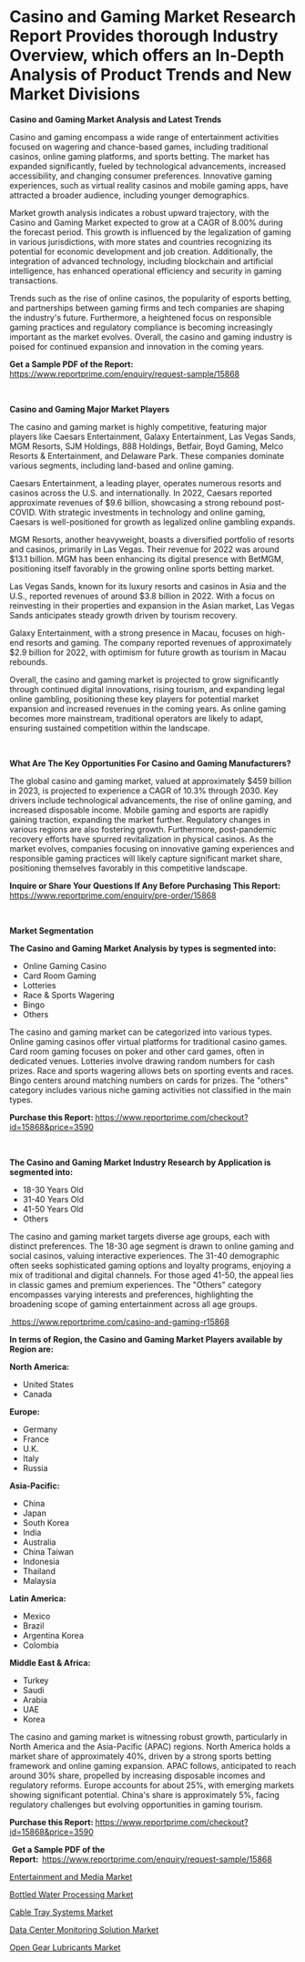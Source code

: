 <p><h1>Casino and Gaming Market Research Report Provides thorough Industry Overview, which offers an In-Depth Analysis of Product Trends and New Market Divisions</h1></p><p><strong>Casino and Gaming Market Analysis and Latest Trends</strong></p>
<p><p>Casino and gaming encompass a wide range of entertainment activities focused on wagering and chance-based games, including traditional casinos, online gaming platforms, and sports betting. The market has expanded significantly, fueled by technological advancements, increased accessibility, and changing consumer preferences. Innovative gaming experiences, such as virtual reality casinos and mobile gaming apps, have attracted a broader audience, including younger demographics.</p><p>Market growth analysis indicates a robust upward trajectory, with the Casino and Gaming Market expected to grow at a CAGR of 8.00% during the forecast period. This growth is influenced by the legalization of gaming in various jurisdictions, with more states and countries recognizing its potential for economic development and job creation. Additionally, the integration of advanced technology, including blockchain and artificial intelligence, has enhanced operational efficiency and security in gaming transactions.</p><p>Trends such as the rise of online casinos, the popularity of esports betting, and partnerships between gaming firms and tech companies are shaping the industry's future. Furthermore, a heightened focus on responsible gaming practices and regulatory compliance is becoming increasingly important as the market evolves. Overall, the casino and gaming industry is poised for continued expansion and innovation in the coming years.</p></p>
<p><strong>Get a Sample PDF of the Report:&nbsp;</strong> <a href="https://www.reportprime.com/enquiry/request-sample/15868?utm_campaign=1097&utm_medium=2&utm_source=Github&utm_content=ia&utm_term=25122024&utm_id=casino-and-gaming">https://www.reportprime.com/enquiry/request-sample/15868</a></p>
<p>&nbsp;</p>
<p><strong>Casino and Gaming Major Market Players</strong></p>
<p><p>The casino and gaming market is highly competitive, featuring major players like Caesars Entertainment, Galaxy Entertainment, Las Vegas Sands, MGM Resorts, SJM Holdings, 888 Holdings, Betfair, Boyd Gaming, Melco Resorts & Entertainment, and Delaware Park. These companies dominate various segments, including land-based and online gaming.</p><p>Caesars Entertainment, a leading player, operates numerous resorts and casinos across the U.S. and internationally. In 2022, Caesars reported approximate revenues of $9.6 billion, showcasing a strong rebound post-COVID. With strategic investments in technology and online gaming, Caesars is well-positioned for growth as legalized online gambling expands.</p><p>MGM Resorts, another heavyweight, boasts a diversified portfolio of resorts and casinos, primarily in Las Vegas. Their revenue for 2022 was around $13.1 billion. MGM has been enhancing its digital presence with BetMGM, positioning itself favorably in the growing online sports betting market.</p><p>Las Vegas Sands, known for its luxury resorts and casinos in Asia and the U.S., reported revenues of around $3.8 billion in 2022. With a focus on reinvesting in their properties and expansion in the Asian market, Las Vegas Sands anticipates steady growth driven by tourism recovery.</p><p>Galaxy Entertainment, with a strong presence in Macau, focuses on high-end resorts and gaming. The company reported revenues of approximately $2.9 billion for 2022, with optimism for future growth as tourism in Macau rebounds.</p><p>Overall, the casino and gaming market is projected to grow significantly through continued digital innovations, rising tourism, and expanding legal online gambling, positioning these key players for potential market expansion and increased revenues in the coming years. As online gaming becomes more mainstream, traditional operators are likely to adapt, ensuring sustained competition within the landscape.</p></p>
<p>&nbsp;</p>
<p><strong>What Are The Key Opportunities For Casino and Gaming Manufacturers?</strong></p>
<p><p>The global casino and gaming market, valued at approximately $459 billion in 2023, is projected to experience a CAGR of 10.3% through 2030. Key drivers include technological advancements, the rise of online gaming, and increased disposable income. Mobile gaming and esports are rapidly gaining traction, expanding the market further. Regulatory changes in various regions are also fostering growth. Furthermore, post-pandemic recovery efforts have spurred revitalization in physical casinos. As the market evolves, companies focusing on innovative gaming experiences and responsible gaming practices will likely capture significant market share, positioning themselves favorably in this competitive landscape.</p></p>
<p><strong>Inquire or Share Your Questions If Any Before Purchasing This Report:</strong> <a href="https://www.reportprime.com/enquiry/pre-order/15868?utm_campaign=1097&utm_medium=2&utm_source=Github&utm_content=ia&utm_term=25122024&utm_id=casino-and-gaming">https://www.reportprime.com/enquiry/pre-order/15868</a></p>
<p>&nbsp;</p>
<p><strong>Market Segmentation</strong></p>
<p><strong>The Casino and Gaming Market Analysis by types is segmented into:</strong></p>
<p><ul><li>Online Gaming Casino</li><li>Card Room Gaming</li><li>Lotteries</li><li>Race & Sports Wagering</li><li>Bingo</li><li>Others</li></ul></p>
<p><p>The casino and gaming market can be categorized into various types. Online gaming casinos offer virtual platforms for traditional casino games. Card room gaming focuses on poker and other card games, often in dedicated venues. Lotteries involve drawing random numbers for cash prizes. Race and sports wagering allows bets on sporting events and races. Bingo centers around matching numbers on cards for prizes. The "others" category includes various niche gaming activities not classified in the main types.</p></p>
<p><strong>Purchase this Report:&nbsp;</strong><a href="https://www.reportprime.com/checkout?id=15868&price=3590&utm_campaign=1097&utm_medium=2&utm_source=Github&utm_content=ia&utm_term=25122024&utm_id=casino-and-gaming">https://www.reportprime.com/checkout?id=15868&price=3590</a></p>
<p>&nbsp;</p>
<p><strong>The Casino and Gaming Market Industry Research by Application is segmented into:</strong></p>
<p><ul><li>18-30 Years Old</li><li>31-40 Years Old</li><li>41-50 Years Old</li><li>Others</li></ul></p>
<p><p>The casino and gaming market targets diverse age groups, each with distinct preferences. The 18-30 age segment is drawn to online gaming and social casinos, valuing interactive experiences. The 31-40 demographic often seeks sophisticated gaming options and loyalty programs, enjoying a mix of traditional and digital channels. For those aged 41-50, the appeal lies in classic games and premium experiences. The "Others" category encompasses varying interests and preferences, highlighting the broadening scope of gaming entertainment across all age groups.</p></p>
<p><a href="https://www.reportprime.com/casino-and-gaming-r15868?utm_campaign=1097&utm_medium=2&utm_source=Github&utm_content=ia&utm_term=25122024&utm_id=casino-and-gaming">&nbsp;https://www.reportprime.com/casino-and-gaming-r15868</a></p>
<p><strong>In terms of Region, the Casino and Gaming Market Players available by Region are:</strong></p>
<p>
    <p> <strong> North America: </strong>
        <ul>
            <li>United States</li>
            <li>Canada</li>
        </ul>
        </p> 
    <p> <strong> Europe: </strong>
        <ul>
            <li>Germany</li>
            <li>France</li>
            <li>U.K.</li>
            <li>Italy</li>
            <li>Russia</li>
        </ul>
        </p> 
    <p> <strong> Asia-Pacific: </strong>
        <ul>
            <li>China</li>
            <li>Japan</li>
            <li>South Korea</li>
            <li>India</li>
            <li>Australia</li>
            <li>China Taiwan</li>
            <li>Indonesia</li>
            <li>Thailand</li>
            <li>Malaysia</li>
        </ul>
        </p> 
    <p> <strong> Latin America: </strong>
        <ul>
            <li>Mexico</li>
            <li>Brazil</li>
            <li>Argentina Korea</li>
            <li>Colombia</li>
        </ul>
        </p> 
    <p> <strong> Middle East & Africa: </strong>
        <ul>
            <li>Turkey</li>
            <li>Saudi</li>
            <li>Arabia</li>
            <li>UAE</li>
            <li>Korea</li>
        </ul>
    </p>
    </p>
<p><p>The casino and gaming market is witnessing robust growth, particularly in North America and the Asia-Pacific (APAC) regions. North America holds a market share of approximately 40%, driven by a strong sports betting framework and online gaming expansion. APAC follows, anticipated to reach around 30% share, propelled by increasing disposable incomes and regulatory reforms. Europe accounts for about 25%, with emerging markets showing significant potential. China's share is approximately 5%, facing regulatory challenges but evolving opportunities in gaming tourism.</p></p>
<p><strong>Purchase this Report: </strong><a href="https://www.reportprime.com/checkout?id=15868&price=3590&utm_campaign=1097&utm_medium=2&utm_source=Github&utm_content=ia&utm_term=25122024&utm_id=casino-and-gaming">https://www.reportprime.com/checkout?id=15868&price=3590</a></p>
<p>&nbsp;<strong>Get a Sample PDF of the Report:&nbsp;&nbsp;</strong><a href="https://www.reportprime.com/enquiry/request-sample/15868?utm_campaign=1097&utm_medium=2&utm_source=Github&utm_content=ia&utm_term=25122024&utm_id=casino-and-gaming">https://www.reportprime.com/enquiry/request-sample/15868</a></p>
<p><strong></strong></p>
<p><p><a href="https://github.com/kimberjam0i/Market-Research-Report-List-1/blob/main/entertainment-and-media-market.md?utm_campaign=1097&utm_medium=2&utm_source=Github&utm_content=ia&utm_term=25122024&utm_id=casino-and-gaming">Entertainment and Media Market</a></p><p><a href="https://github.com/lashaunm5st/Market-Research-Report-List-1/blob/main/bottled-water-processing-market.md?utm_campaign=1097&utm_medium=2&utm_source=Github&utm_content=ia&utm_term=25122024&utm_id=casino-and-gaming">Bottled Water Processing Market</a></p><p><a href="https://www.linkedin.com/pulse/c-glance-reports-anmec?utm_campaign=1097&utm_medium=2&utm_source=Github&utm_content=ia&utm_term=25122024&utm_id=casino-and-gaming">Cable Tray Systems Market</a></p><p><a href="https://www.linkedin.com/pulse/insightful-analysis-data-center-monitoring-solution-market-ov4ae?utm_campaign=1097&utm_medium=2&utm_source=Github&utm_content=ia&utm_term=25122024&utm_id=casino-and-gaming">Data Center Monitoring Solution Market</a></p><p><a href="https://www.linkedin.com/pulse/exploring-108-growth-open-gear-lubricants-market-2031-key-1pttf?utm_campaign=1097&utm_medium=2&utm_source=Github&utm_content=ia&utm_term=25122024&utm_id=casino-and-gaming">Open Gear Lubricants Market</a></p></p>